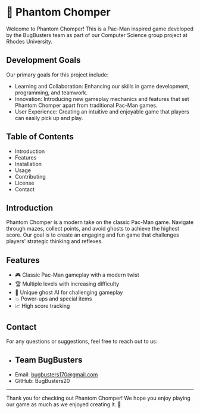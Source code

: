 # 👻 Phantom Chomper

Welcome to Phantom Chomper! This is a Pac-Man inspired game developed by the BugBusters team as part of our Computer Science group project at Rhodes University.

## Development Goals
Our primary goals for this project include:
- Learning and Collaboration: Enhancing our skills in game development, programming, and teamwork.
- Innovation: Introducing new gameplay mechanics and features that set Phantom Chomper apart from traditional Pac-Man games.
- User Experience: Creating an intuitive and enjoyable game that players can easily pick up and play.
  
## Table of Contents
- Introduction
- Features
- Installation
- Usage
- Contributing
- License
- Contact

## Introduction
Phantom Chomper is a modern take on the classic Pac-Man game. Navigate through mazes, collect points, and avoid ghosts to achieve the highest score. Our goal is to create an engaging and fun game that challenges players' strategic thinking and reflexes.

## Features
- 🎮 Classic Pac-Man gameplay with a modern twist
- 🏆 Multiple levels with increasing difficulty
- 👾 Unique ghost AI for challenging gameplay
- 💥 Power-ups and special items
- 📈 High score tracking

## Contact
For any questions or suggestions, feel free to reach out to us:

- ## Team BugBusters
- Email: bugbusters170@gmail.com
- GitHub: BugBusters20

---

Thank you for checking out Phantom Chomper! We hope you enjoy playing our game as much as we enjoyed creating it. 🎉
